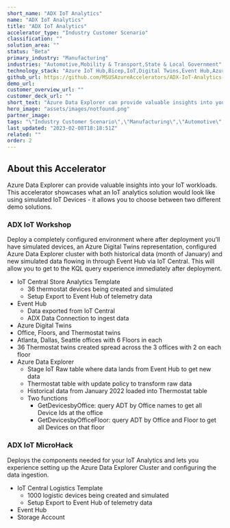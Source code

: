 ```yaml
---
short_name: "ADX IoT Analytics"
name: "ADX IoT Analytics"
title: "ADX IoT Analytics"
accelerator_type: "Industry Customer Scenario"
classification: ""
solution_area: ""
status: "Beta"
primary_industry: "Manufacturing"
industries: "Automotive,Mobility & Transport,State & Local Government"
technology_stack: "Azure IoT Hub,Bicep,IoT,Digital Twins,Event Hub,Azure Data Explorer"
github_url: https://github.com/MSUSAzureAccelerators/ADX-IoT-Analytics-Accelerator
demo_url: 
customer_overview_url: ""
customer_deck_url: ""
short_text: "Azure Data Explorer can provide valuable insights into your IoT workloads."
hero_image: "assets/images/notfound.png"
partner_image: 
tags: "\"Industry Customer Scenario\",\"Manufacturing\",\"Automotive\",\"Mobility & Transport\",\"State & Local Government\",\"Azure IoT Hub\",\"Bicep\",\"IoT\",\"Digital Twins\",\"Event Hub\",\"Azure Data Explorer\",\"Beta\""
last_updated: "2023-02-08T18:18:51Z"
related: ""
order: 2
---
```

## About this Accelerator

Azure Data Explorer can provide valuable insights into your IoT workloads. This accelerator showcases what an IoT analytics solution would look like using simulated IoT Devices - it allows you to choose between two different demo solutions.

### ADX IoT Workshop
Deploy a completely configured environment where after deployment you’ll have simulated devices, an Azure Digital Twins representation, configured Azure Data Explorer cluster with both historical data (month of January) and new simulated data flowing in through Event Hub via IoT Central. This will allow you to get to the KQL query experience immediately after deployment.

- IoT Central Store Analytics Template
  - 36 thermostat devices being created and simulated
  - Setup Export to Event Hub of telemetry data
- Event Hub
  - Data exported from IoT Central
  - ADX Data Connection to ingest data
-  Azure Digital Twins
  - Office, Floors, and Thermostat twins
  - Atlanta, Dallas, Seattle offices with 6 Floors in each
  - 36  Thermostat twins created spread across the 3 offices with 2 on each floor
- Azure Data Explorer
  - Stage IoT Raw table where data lands from Event Hub to get new data
  - Thermostat table with update policy to transform raw data
  - Historical data from January 2022 loaded into Thermostat table
  - Two functions
    - GetDevicesbyOffice: query ADT by Office names to get all Device Ids at the office
    - GetDevicesbyOfficeFloor: query ADT by Office and Floor to get all Devices on that floor

### ADX IoT MicroHack
Deploys the components needed for your IoT Analytics and lets you experience setting up the Azure Data Explorer Cluster and configuring the data ingestion.

- IoT Central Logistics Template
  - 1000 logistic devices being created and simulated
  - Setup Export to Event Hub of telemetry data
- Event Hub
- Storage Account